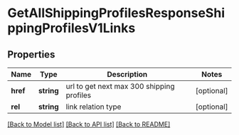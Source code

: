 # GetAllShippingProfilesResponseShippingProfilesV1Links

## Properties
Name | Type | Description | Notes
------------ | ------------- | ------------- | -------------
**href** | **string** | url to get next max 300 shipping profiles | [optional] 
**rel** | **string** | link relation type | [optional] 

[[Back to Model list]](../../README.md#documentation-for-models) [[Back to API list]](../../README.md#documentation-for-api-endpoints) [[Back to README]](../../README.md)

